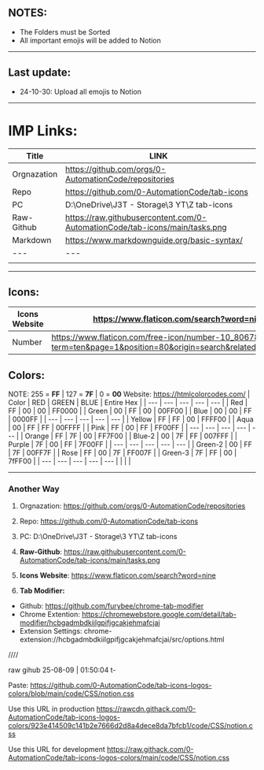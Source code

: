 ## NOTES:
- The Folders must be Sorted
- All important emojis will be added to Notion

---

## Last update:
- 24-10-30: Upload all emojis to Notion  

---


# IMP Links:
| Title | LINK |
| --- | --- |
| Orgnazation | https://github.com/orgs/0-AutomationCode/repositories |
| Repo | https://github.com/0-AutomationCode/tab-icons |
| PC | D:\OneDrive\J3T - Storage\3 YT\Z tab-icons |
| Raw-Github | https://raw.githubusercontent.com/0-AutomationCode/tab-icons/main/tasks.png |
| Markdown | https://www.markdownguide.org/basic-syntax/ |
| --- | --- | --- | --- |
|  |  |

---

## Icons:
| Icons Website | https://www.flaticon.com/search?word=nine |
| --- | --- |
| Number | https://www.flaticon.com/free-icon/number-10_8067865?term=ten&page=1&position=80&origin=search&related_id=8067865 |


## Colors:
NOTE: 255 = **FF** | 127 = **7F** | 0 = **00** 
Website: https://htmlcolorcodes.com/
| Color | RED | GREEN | BLUE | Entire Hex | 
| --- | --- | --- | --- | --- |
| Red | FF | 00 | 00 | FF0000 |
| Green | 00 | FF | 00 | 00FF00 |
| Blue | 00 | 00 | FF | 0000FF |
| --- | --- | --- | --- | --- |
| Yellow | FF | FF | 00 | FFFF00 |
| Aqua | 00 | FF | FF | 00FFFF |
| Pink | FF | 00 | FF | FF00FF |
| --- | --- | --- | --- | --- |
| Orange | FF | 7F | 00 | FF7F00 |
| Blue-2 | 00 | 7F | FF | 007FFF |
| Purple | 7F | 00 | FF | 7F00FF |
| --- | --- | --- | --- | --- |
| Green-2 | 00 | FF | 7F | 00FF7F |
| Rose | FF | 00 | 7F | FF007F |
| Green-3 | 7F | FF | 00 | 7fFF00 |
| --- | --- | --- | --- | --- |
|  |  |

---

### Another Way
1. Orgnazation: https://github.com/orgs/0-AutomationCode/repositories

1. Repo: https://github.com/0-AutomationCode/tab-icons

1. PC: D:\OneDrive\J3T - Storage\3 YT\Z tab-icons

1. **Raw-Github**: https://raw.githubusercontent.com/0-AutomationCode/tab-icons/main/tasks.png

1. **Icons Website**: https://www.flaticon.com/search?word=nine

1. **Tab Modifier:**
  - Github: https://github.com/furybee/chrome-tab-modifier
  - Chrome Extention: https://chromewebstore.google.com/detail/tab-modifier/hcbgadmbdkiilgpifjgcakjehmafcjai
  - Extension Settings: chrome-extension://hcbgadmbdkiilgpifjgcakjehmafcjai/src/options.html



////

raw gihub
25-08-09 | 01:50:04 t- 

Paste:
https://github.com/0-AutomationCode/tab-icons-logos-colors/blob/main/code/CSS/notion.css

Use this URL in production
https://rawcdn.githack.com/0-AutomationCode/tab-icons-logos-colors/923e414509c141b2e7666d2d8a4dece8da7bfcb1/code/CSS/notion.css


Use this URL for development
https://raw.githack.com/0-AutomationCode/tab-icons-logos-colors/main/code/CSS/notion.css